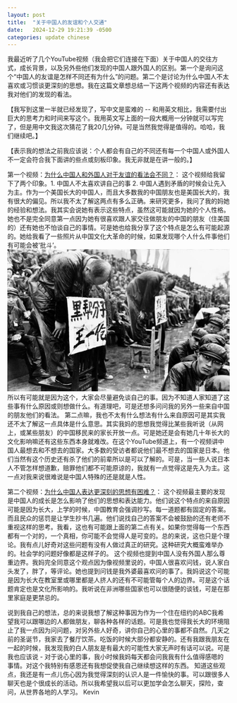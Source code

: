 ```yaml
---
layout: post
title:  "关于中国人的友谊和个人交通"
date:   2024-12-29 19:21:39 -0500
categories: update chinese
---
```

我最近听了几个YouTube视频（我会把它们连接在下面）关于中国人的交往方式，成长背景，以及另外些他们发现的中国人跟外国人的区别。第一个是询问这个“中国人的友谊是怎样不同还有为什么”的问题。第二个是讨论为什么中国人不太喜欢或习惯谈更深刻的思想。我在这篇文章想总结一下这两个视频的内容还有表达我对他们的发现的看法。

【我写到这里一半就已经发现了，写中文是蛮难的 -- 和用英文相比，我需要付出巨大的思考力和时间来写这个。我用英文写上面的一段大概用一分钟就可以写完了，但是用中文我这次猜花了我20几分钟。可是当然我觉得是值得的。哈哈，我们继续吧。】

【表示我的想法之前我应该说：个人都会有自己的不同还有每一个中国人或外国人不一定会符合我下面讲的些点或刻板印象。我无非就是在讲一般的。】

第一个视频：[为什么中国人和外国人对于友谊的看法会不同？](https://www.youtube.com/watch?v=2idX7w0gs4k)：
这个视频给我留下了两个印象。1. 中国人不太喜欢讲自己的事 2. 中国人遇到矛盾的时候会让先入为主。作为一个美国长大的中国人，而且大多数我的中国朋友也是美国长大的，我有很大的偏见。所以我不太了解这两点有多么正确。来研究更多，我问了我的妈她的经验和想法。我其实会说她有表示这些特点，虽然这可能就因为她的个人性格。
她也不是完全同意第一点因为她有很喜欢跟人家交往做朋友的中国的朋友（住美国的）还有她也不怕谈自己的事情。可是她也给我分享了这个特点是怎么有可能起源的。她给我看了一些照片从中国文化大革命的时候，如果发现哪个人什么件事他们有可能会被‘批斗’。
![批斗照片](/assets/img/批斗.jpg "文化大革命批斗凡人")
所以有可能就是因为这个，大家会尽量避免谈自己的事。因为不知道人家知道了这些事有什么原因或则想做什么。有道理吧，可是还想多问问我的另外一些来自中国的朋友他们的看法。
第二点嘛，我也不太有什么想法有什么来自原因可是其实我还不太了解这一点具体是什么意思。其实我妈的思想我觉得比某些我听说（从网上，或某些朋友）的中国移民来的家长开放一点。可是她还是会有她几十年长大的文化影响嘛还有这些东西本身就难改。在这个YouTube频道上，有一个视频讲中国人最想去和不想去的国家。大多数的受访者都说他们最不想去的国家是日本。他们当然有这个历史还有杀了他们的前辈所以是可以了解的。可是，当一些人说日本人不管怎样想道歉，赔罪他们都不可能原谅的，我就有一点觉得这是先入为主。这一点对我来说很难说是中国人特殊的还是就是人性。

第二个视频：[为什么中国人表达更深刻的思想有困难？](https://www.youtube.com/watch?v=wtyEp-eXELk)：
这个视频最主要的发现是中国人的成长是怎么影响了他们的思想和表达能力。他们说这个特点的来自原因可能是因为长大，上学的时候，中国教育会强调抄写。每一道题都有固定的答案。而且民众的惩罚是让学生抄书几遍。他们说找自己的答案不会被鼓励的还有老师不重视这样的思考。我看，这也有可能跟上面的第二点有关。如果你觉得每一个东西都有一个对的，一个真相，你可能不会觉得人是可变的。总的来说，这也只是个理论。我有点儿好奇对这些问题有没有人做过真正的研究。这种研究大概蛮难举办的。社会学的问题好像都是这样子的。
这个视频也提到中国人没有外国人那么尊重边界。我妈完全同意这个观点因为像视频里说的，中国人很喜欢问钱，说人家白头发了，胖了，等评论。她也提到问钱是我外婆最喜欢问的事了。我妈说这个可能是因为长大在教室里或哪里都是人挤人的还有不可能管每个人的边界。可是这个话题肯定也是文化所影响的。我听说在非洲哪些国家也可以很随便的谈钱，可是在那里家庭是更禁忌的。

说到我自己的想法，总的来说我想了解这种事因为作为一个住在纽约的ABC我希望我可以跟哪边的人都做朋友，聊各种各样的话题。可是我也觉得我长大的环境阻止了我一点因为问问题，对另外些人好奇，讲你自己的心里的事都不自然。几天之前的圣诞节，我家去了餐厅饮茶。吃饭的时候大部分都安静的。还有我跟我朋友在一起的时候，我发现我的白人朋友是有最大的可能性大家无声时有话可以说。可是我也应该说 - 对于说心里的事，我小时候我妈每天都会问我我有什么值得感嗯的事情。对这个我特别有感恩还有我想促使我自己继续想这样的东西。
知道这些观点，我还是有一点儿伤心因为我觉得深刻的认识人是一件愉快的事。可以跟很多人聊天也是个很成长的活动。所以我希望我以后可以更加学会怎么聊天，探险，查问，从世界各地的人学习。
Kevin
